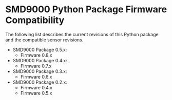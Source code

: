# SMD9000 Python Package Firmware Compatibility
The following list describes the current revisions of this Python package and the compatible sensor revisions.

- SMD9000 Package 0.5.x:
  - Firmware 0.8.x
- SMD9000 Package 0.4.x:
  - Firmware 0.7.x
- SMD9000 Package 0.3.x:
  - Firmware 0.6.x
- SMD9000 Package 0.2.x:
  - Firmware 0.4.x
  - Firmware 0.5.x